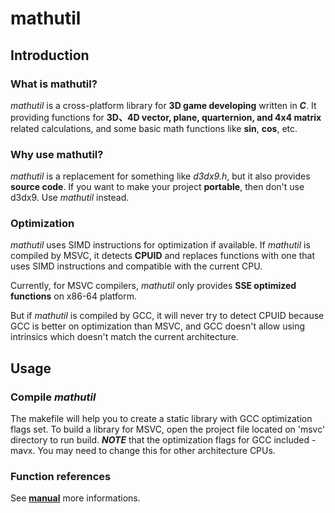 # mathutil
## Introduction
### What is mathutil?
*mathutil* is a cross-platform library for **3D game developing** written in ***C***. It providing functions for **3D、4D vector, plane, quarternion, and 4x4 matrix** related calculations, and some basic math functions like **sin**, **cos**, etc.

### Why use mathutil?
*mathutil* is a replacement for something like *d3dx9.h*, but it also provides **source code**. If you want to make your project **portable**, then don't use d3dx9. Use *mathutil* instead.

### Optimization
*mathutil* uses SIMD instructions for optimization if available. If *mathutil* is compiled by MSVC, it detects **CPUID** and replaces functions with one that uses SIMD instructions and compatible with the current CPU.

Currently, for MSVC compilers, *mathutil* only provides **SSE optimized functions** on x86-64 platform.

But if *mathutil* is compiled by GCC, it will never try to detect CPUID because GCC is better on optimization than MSVC, and GCC doesn't allow using intrinsics which doesn't match the current architecture.

## Usage

### Compile *mathutil*
The makefile will help you to create a static library with GCC optimization flags set. To build a library for MSVC, open the project file located on 'msvc' directory to run build.
***NOTE*** that the optimization flags for GCC included -mavx. You may need to change this for other architecture CPUs.

### Function references
See [**manual**](doc/mathutil_reference_manual.md) more informations.
